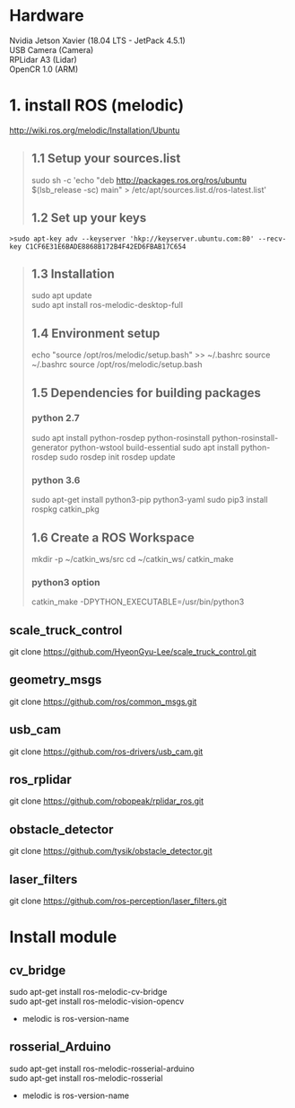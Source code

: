 # Hardware
Nvidia Jetson Xavier (18.04 LTS - JetPack 4.5.1)   
USB Camera (Camera)   
RPLidar A3 (Lidar)   
OpenCR 1.0 (ARM)

# 1. install ROS (melodic)
http://wiki.ros.org/melodic/Installation/Ubuntu

>## 1.1 Setup your sources.list
>sudo sh -c 'echo "deb http://packages.ros.org/ros/ubuntu $(lsb_release -sc) main" > /etc/apt/sources.list.d/ros-latest.list'
>## 1.2 Set up your keys
```
>sudo apt-key adv --keyserver 'hkp://keyserver.ubuntu.com:80' --recv-key C1CF6E31E6BADE8868B172B4F42ED6FBAB17C654
```
>## 1.3 Installation
>sudo apt update   
>sudo apt install ros-melodic-desktop-full
>## 1.4 Environment setup
>echo "source /opt/ros/melodic/setup.bash" >> ~/.bashrc
>source ~/.bashrc
>source /opt/ros/melodic/setup.bash
>## 1.5 Dependencies for building packages
>### python 2.7
>sudo apt install python-rosdep python-rosinstall python-rosinstall-generator python-wstool build-essential
>sudo apt install python-rosdep
>sudo rosdep init
>rosdep update
>### python 3.6
>sudo apt-get install python3-pip python3-yaml
>sudo pip3 install rospkg catkin_pkg
>## 1.6 Create a ROS Workspace
>mkdir -p ~/catkin_ws/src
>cd ~/catkin_ws/
>catkin_make
>### python3 option
>catkin_make -DPYTHON_EXECUTABLE=/usr/bin/python3

## scale_truck_control
git clone https://github.com/HyeonGyu-Lee/scale_truck_control.git 

## geometry_msgs
git clone https://github.com/ros/common_msgs.git

## usb_cam
git clone https://github.com/ros-drivers/usb_cam.git

## ros_rplidar
git clone https://github.com/robopeak/rplidar_ros.git

## obstacle_detector
git clone https://github.com/tysik/obstacle_detector.git

## laser_filters
git clone https://github.com/ros-perception/laser_filters.git 

# Install module
## cv_bridge
sudo apt-get install ros-melodic-cv-bridge   
sudo apt-get install ros-melodic-vision-opencv   
 - melodic is ros-version-name

## rosserial_Arduino
sudo apt-get install ros-melodic-rosserial-arduino   
sudo apt-get install ros-melodic-rosserial   
 - melodic is ros-version-name
